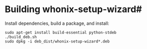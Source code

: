 # Building  whonix-setup-wizard#

Install dependencies, build a package, and install:

    sudo apt-get install build-essential python-stdeb 
    ./build_deb.sh
    sudo dpkg -i deb_dist/whonix-setup-wizard*.deb

